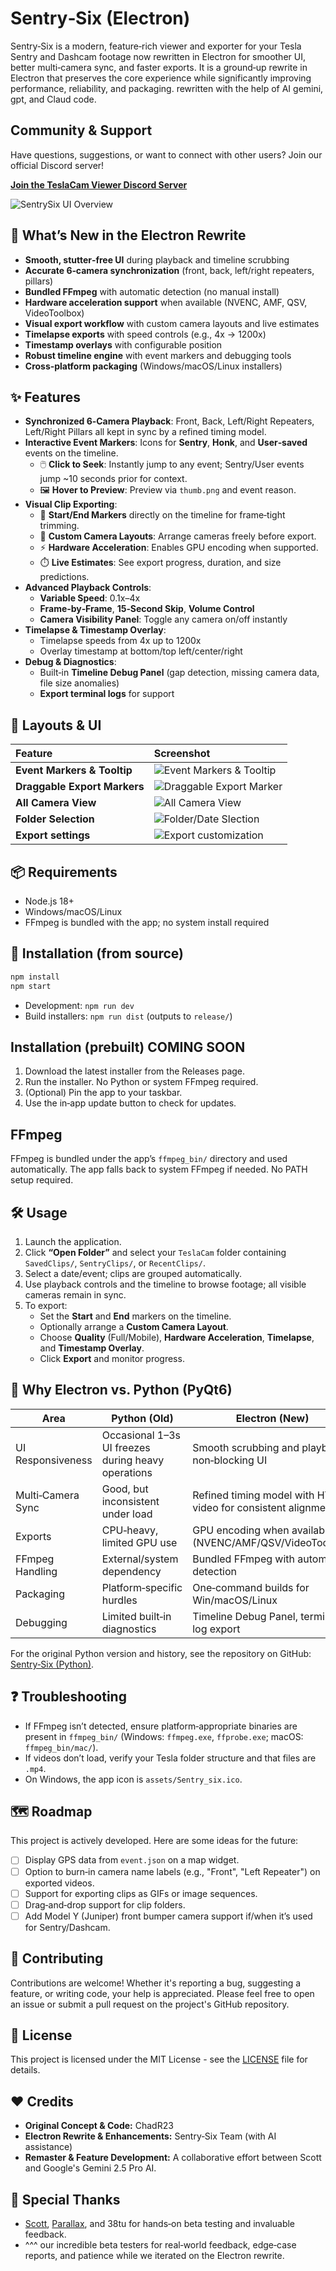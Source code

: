 # Sentry‑Six (Electron)

Sentry‑Six is a modern, feature‑rich viewer and exporter for your Tesla Sentry and Dashcam footage now rewritten in Electron for smoother UI, better multi‑camera sync, and faster exports. It is a ground‑up rewrite in Electron that preserves the core experience while significantly improving performance, reliability, and packaging. rewritten with the help of AI gemini, gpt, and Claud code.


## Community & Support

Have questions, suggestions, or want to connect with other users? Join our official Discord server!

**[Join the TeslaCam Viewer Discord Server](https://discord.com/invite/9QZEzVwdnt)**

![SentrySix UI Overview](Screenshots/allcams.png)

## 🚀 What’s New in the Electron Rewrite

- **Smooth, stutter‑free UI** during playback and timeline scrubbing
- **Accurate 6‑camera synchronization** (front, back, left/right repeaters, pillars)
- **Bundled FFmpeg** with automatic detection (no manual install)
- **Hardware acceleration support** when available (NVENC, AMF, QSV, VideoToolbox)
- **Visual export workflow** with custom camera layouts and live estimates
- **Timelapse exports** with speed controls (e.g., 4x → 1200x)
- **Timestamp overlays** with configurable position
- **Robust timeline engine** with event markers and debugging tools
- **Cross‑platform packaging** (Windows/macOS/Linux installers)

## ✨ Features

- **Synchronized 6‑Camera Playback**: Front, Back, Left/Right Repeaters, Left/Right Pillars all kept in sync by a refined timing model.
- **Interactive Event Markers**: Icons for **Sentry**, **Honk**, and **User‑saved** events on the timeline.
  - 🖱️ **Click to Seek**: Instantly jump to any event; Sentry/User events jump ~10 seconds prior for context.
  - 🖼️ **Hover to Preview**: Preview via `thumb.png` and event reason.
- **Visual Clip Exporting**:
  - 🚩 **Start/End Markers** directly on the timeline for frame‑tight trimming.
  - 🧩 **Custom Camera Layouts**: Arrange cameras freely before export.
  - ⚡ **Hardware Acceleration**: Enables GPU encoding when supported.
  - ⏱️ **Live Estimates**: See export progress, duration, and size predictions.
- **Advanced Playback Controls**:
  - **Variable Speed**: 0.1x–4x
  - **Frame‑by‑Frame**, **15‑Second Skip**, **Volume Control**
  - **Camera Visibility Panel**: Toggle any camera on/off instantly
- **Timelapse & Timestamp Overlay**:
  - Timelapse speeds from 4x up to 1200x
  - Overlay timestamp at bottom/top left/center/right
- **Debug & Diagnostics**:
  - Built‑in **Timeline Debug Panel** (gap detection, missing camera data, file size anomalies)
  - **Export terminal logs** for support

## 📸 Layouts & UI

| Feature | Screenshot |
| :--- | :--- |
| **Event Markers & Tooltip** | ![Event Markers & Tooltip](Screenshots/eventmarkers.png) |
| **Draggable Export Markers** | ![Draggable Export Marker](Screenshots/startend.png) |
| **All Camera View** | ![All Camera View](Screenshots/allcams.png) |
| **Folder Selection** | ![Folder/Date Slection](Screenshots/folderselection.png) |
| **Export settings** | ![Export customization](Screenshots/exportsettings.png) |

## 📦 Requirements

- Node.js 18+
- Windows/macOS/Linux
- FFmpeg is bundled with the app; no system install required

## 🧰 Installation (from source)

```bash
npm install
npm start
```

- Development: `npm run dev`
- Build installers: `npm run dist` (outputs to `release/`)

## Installation (prebuilt) COMING SOON

1. Download the latest installer from the Releases page.
2. Run the installer. No Python or system FFmpeg required.
3. (Optional) Pin the app to your taskbar.
4. Use the in‑app update button to check for updates.

## FFmpeg

FFmpeg is bundled under the app’s `ffmpeg_bin/` directory and used automatically. The app falls back to system FFmpeg if needed. No PATH setup required.

## 🛠️ Usage

1. Launch the application.
2. Click **“Open Folder”** and select your `TeslaCam` folder containing `SavedClips/`, `SentryClips/`, or `RecentClips/`.
3. Select a date/event; clips are grouped automatically.
4. Use playback controls and the timeline to browse footage; all visible cameras remain in sync.
5. To export:
   - Set the **Start** and **End** markers on the timeline.
   - Optionally arrange a **Custom Camera Layout**.
   - Choose **Quality** (Full/Mobile), **Hardware Acceleration**, **Timelapse**, and **Timestamp Overlay**.
   - Click **Export** and monitor progress.

## 🔁 Why Electron vs. Python (PyQt6)

| Area | Python (Old) | Electron (New) |
| --- | --- | --- |
| UI Responsiveness | Occasional 1–3s UI freezes during heavy operations | Smooth scrubbing and playback, non‑blocking UI |
| Multi‑Camera Sync | Good, but inconsistent under load | Refined timing model with HTML5 video for consistent alignment |
| Exports | CPU‑heavy, limited GPU use | GPU encoding when available (NVENC/AMF/QSV/VideoToolbox) |
| FFmpeg Handling | External/system dependency | Bundled FFmpeg with automatic detection |
| Packaging | Platform‑specific hurdles | One‑command builds for Win/macOS/Linux |
| Debugging | Limited built‑in diagnostics | Timeline Debug Panel, terminal log export |

For the original Python version and history, see the repository on GitHub: [Sentry‑Six (Python)](https://github.com/ChadR23/Sentry-Six/tree/oldmain).

## ❓ Troubleshooting

- If FFmpeg isn’t detected, ensure platform‑appropriate binaries are present in `ffmpeg_bin/` (Windows: `ffmpeg.exe`, `ffprobe.exe`; macOS: `ffmpeg_bin/mac/`).
- If videos don’t load, verify your Tesla folder structure and that files are `.mp4`.
- On Windows, the app icon is `assets/Sentry_six.ico`.

## 🗺️ Roadmap

This project is actively developed. Here are some ideas for the future:

- [ ] Display GPS data from `event.json` on a map widget.
- [ ] Option to burn‑in camera name labels (e.g., "Front", "Left Repeater") on exported videos.
- [ ] Support for exporting clips as GIFs or image sequences.
- [ ] Drag‑and‑drop support for clip folders.
- [ ] Add Model Y (Juniper) front bumper camera support if/when it’s used for Sentry/Dashcam.

## 🙌 Contributing

Contributions are welcome! Whether it's reporting a bug, suggesting a feature, or writing code, your help is appreciated. Please feel free to open an issue or submit a pull request on the project's GitHub repository.

## 📜 License

This project is licensed under the MIT License - see the [LICENSE](LICENSE) file for details.

## ❤️ Credits

- **Original Concept & Code:** ChadR23
- **Electron Rewrite & Enhancements:** Sentry‑Six Team (with AI assistance)
- **Remaster & Feature Development:** A collaborative effort between Scott and Google's Gemini 2.5 Pro AI.



## 🙏 Special Thanks

- [Scott](https://github.com/Scottmg1), [Parallax](https://github.com/DennisGarvey), and 38tu for hands‑on beta testing and invaluable feedback.
- ^^^ our incredible beta testers for real‑world feedback, edge‑case reports, and patience while we iterated on the Electron rewrite.
